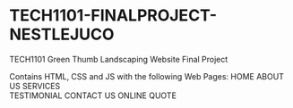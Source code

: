 # TECH1101-FINALPROJECT-NESTLEJUCO
TECH1101 Green Thumb Landscaping Website Final Project 

Contains HTML, CSS and JS with the following Web Pages:
HOME
ABOUT US
SERVICES  
TESTIMONIAL
CONTACT US
ONLINE QUOTE
